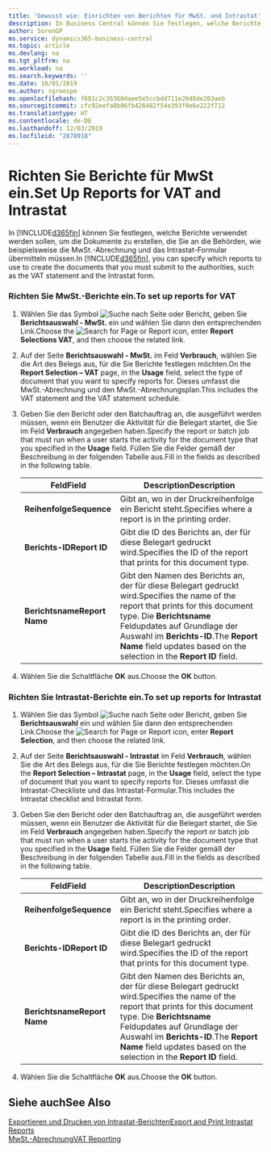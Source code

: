 ```yaml
---
title: 'Gewusst wie: Einrichten von Berichten für MwSt. und Intrastat'
description: In Business Central können Sie festlegen, welche Berichte verwendet werden sollen, um die Dokumente zu erstellen, die Sie an die Behörden, wie beispielsweise die MwSt.-Abrechnung und das Intrastat-Formular übermitteln müssen.
author: SorenGP
ms.service: dynamics365-business-central
ms.topic: article
ms.devlang: na
ms.tgt_pltfrm: na
ms.workload: na
ms.search.keywords: ''
ms.date: 10/01/2019
ms.author: sgroespe
ms.openlocfilehash: f681c2c36360daee5e5ccbdd711e26d8de203aeb
ms.sourcegitcommit: cfc92eefa8b06fb426482f54e393f0e6e222f712
ms.translationtype: HT
ms.contentlocale: de-DE
ms.lasthandoff: 12/03/2019
ms.locfileid: "2878918"
---
```

# <a name="set-up-reports-for-vat-and-intrastat"></a><span data-ttu-id="94dda-103">Richten Sie Berichte für MwSt ein.</span><span class="sxs-lookup"><span data-stu-id="94dda-103">Set Up Reports for VAT and Intrastat</span></span>
<span data-ttu-id="94dda-104">In [!INCLUDE[d365fin](../../includes/d365fin_md.md)] können Sie festlegen, welche Berichte verwendet werden sollen, um die Dokumente zu erstellen, die Sie an die Behörden, wie beispielsweise die MwSt.-Abrechnung und das Intrastat-Formular übermitteln müssen.</span><span class="sxs-lookup"><span data-stu-id="94dda-104">In [!INCLUDE[d365fin](../../includes/d365fin_md.md)], you can specify which reports to use to create the documents that you must submit to the authorities, such as the VAT statement and the Intrastat form.</span></span>  

### <a name="to-set-up-reports-for-vat"></a><span data-ttu-id="94dda-105">Richten Sie MwSt.-Berichte ein.</span><span class="sxs-lookup"><span data-stu-id="94dda-105">To set up reports for VAT</span></span>  

1.  <span data-ttu-id="94dda-106">Wählen Sie das Symbol ![Suche nach Seite oder Bericht](../../media/ui-search/search_small.png "Symbol „Suche nach Seite oder Bericht“"), geben Sie **Berichtsauswahl - MwSt.** ein und wählen Sie dann den entsprechenden Link.</span><span class="sxs-lookup"><span data-stu-id="94dda-106">Choose the ![Search for Page or Report](../../media/ui-search/search_small.png "Search for Page or Report icon") icon, enter **Report Selections VAT**, and then choose the related link.</span></span>  

2.  <span data-ttu-id="94dda-107">Auf der Seite **Berichtsauswahl - MwSt.** im Feld **Verbrauch**, wählen Sie die Art des Belegs aus, für die Sie Berichte festlegen möchten.</span><span class="sxs-lookup"><span data-stu-id="94dda-107">On the **Report Selection – VAT** page, in the **Usage** field, select the type of document that you want to specify reports for.</span></span> <span data-ttu-id="94dda-108">Dieses umfasst die MwSt.-Abrechnung und den MwSt.-Abrechnungsplan.</span><span class="sxs-lookup"><span data-stu-id="94dda-108">This includes the VAT statement and the VAT statement schedule.</span></span>  

3.  <span data-ttu-id="94dda-109">Geben Sie den Bericht oder den Batchauftrag an, die ausgeführt werden müssen, wenn ein Benutzer die Aktivität für die Belegart startet, die Sie im Feld **Verbrauch** angegeben haben.</span><span class="sxs-lookup"><span data-stu-id="94dda-109">Specify the report or batch job that must run when a user starts the activity for the document type that you specified in the **Usage** field.</span></span> <span data-ttu-id="94dda-110">Füllen Sie die Felder gemäß der Beschreibung in der folgenden Tabelle aus.</span><span class="sxs-lookup"><span data-stu-id="94dda-110">Fill in the fields as described in the following table.</span></span>  

    |<span data-ttu-id="94dda-111">Feld</span><span class="sxs-lookup"><span data-stu-id="94dda-111">Field</span></span>|<span data-ttu-id="94dda-112">Description</span><span class="sxs-lookup"><span data-stu-id="94dda-112">Description</span></span>|  
    |---------------------------------|---------------------------------------|  
    |<span data-ttu-id="94dda-113">**Reihenfolge**</span><span class="sxs-lookup"><span data-stu-id="94dda-113">**Sequence**</span></span>|<span data-ttu-id="94dda-114">Gibt an, wo in der Druckreihenfolge ein Bericht steht.</span><span class="sxs-lookup"><span data-stu-id="94dda-114">Specifies where a report is in the printing order.</span></span>|  
    |<span data-ttu-id="94dda-115">**Berichts-ID**</span><span class="sxs-lookup"><span data-stu-id="94dda-115">**Report ID**</span></span>|<span data-ttu-id="94dda-116">Gibt die ID des Berichts an, der für diese Belegart gedruckt wird.</span><span class="sxs-lookup"><span data-stu-id="94dda-116">Specifies the ID of the report that prints for this document type.</span></span>|  
    |<span data-ttu-id="94dda-117">**Berichtsname**</span><span class="sxs-lookup"><span data-stu-id="94dda-117">**Report Name**</span></span>|<span data-ttu-id="94dda-118">Gibt den Namen des Berichts an, der für diese Belegart gedruckt wird.</span><span class="sxs-lookup"><span data-stu-id="94dda-118">Specifies the name of the report that prints for this document type.</span></span> <span data-ttu-id="94dda-119">Die **Berichtsname** Feldupdates auf Grundlage der Auswahl im **Berichts-ID**.</span><span class="sxs-lookup"><span data-stu-id="94dda-119">The **Report Name** field updates based on the selection in the **Report ID** field.</span></span>|  

4.  <span data-ttu-id="94dda-120">Wählen Sie die Schaltfläche **OK** aus.</span><span class="sxs-lookup"><span data-stu-id="94dda-120">Choose the **OK** button.</span></span>  

### <a name="to-set-up-reports-for-intrastat"></a><span data-ttu-id="94dda-121">Richten Sie Intrastat-Berichte ein.</span><span class="sxs-lookup"><span data-stu-id="94dda-121">To set up reports for Intrastat</span></span>  

1.  <span data-ttu-id="94dda-122">Wählen Sie das Symbol ![Suche nach Seite oder Bericht](../../media/ui-search/search_small.png "Symbol „Suche nach Seite oder Bericht“"), geben Sie **Berichtsauswahl** ein und wählen Sie dann den entsprechenden Link.</span><span class="sxs-lookup"><span data-stu-id="94dda-122">Choose the ![Search for Page or Report](../../media/ui-search/search_small.png "Search for Page or Report icon") icon, enter **Report Selection**, and then choose the related link.</span></span>  

2.  <span data-ttu-id="94dda-123">Auf der Seite **Berichtsauswahl - Intrastat** im Feld **Verbrauch**, wählen Sie die Art des Belegs aus, für die Sie Berichte festlegen möchten.</span><span class="sxs-lookup"><span data-stu-id="94dda-123">On the **Report Selection – Intrastat** page, in the **Usage** field, select the type of document that you want to specify reports for.</span></span> <span data-ttu-id="94dda-124">Dieses umfasst die Intrastat-Checkliste und das Intrastat-Formular.</span><span class="sxs-lookup"><span data-stu-id="94dda-124">This includes the Intrastat checklist and Intrastat form.</span></span>  

3.  <span data-ttu-id="94dda-125">Geben Sie den Bericht oder den Batchauftrag an, die ausgeführt werden müssen, wenn ein Benutzer die Aktivität für die Belegart startet, die Sie im Feld **Verbrauch** angegeben haben.</span><span class="sxs-lookup"><span data-stu-id="94dda-125">Specify the report or batch job that must run when a user starts the activity for the document type that you specified in the **Usage** field.</span></span> <span data-ttu-id="94dda-126">Füllen Sie die Felder gemäß der Beschreibung in der folgenden Tabelle aus.</span><span class="sxs-lookup"><span data-stu-id="94dda-126">Fill in the fields as described in the following table.</span></span>  

    |<span data-ttu-id="94dda-127">Feld</span><span class="sxs-lookup"><span data-stu-id="94dda-127">Field</span></span>|<span data-ttu-id="94dda-128">Description</span><span class="sxs-lookup"><span data-stu-id="94dda-128">Description</span></span>|  
    |---------------------------------|---------------------------------------|  
    |<span data-ttu-id="94dda-129">**Reihenfolge**</span><span class="sxs-lookup"><span data-stu-id="94dda-129">**Sequence**</span></span>|<span data-ttu-id="94dda-130">Gibt an, wo in der Druckreihenfolge ein Bericht steht.</span><span class="sxs-lookup"><span data-stu-id="94dda-130">Specifies where a report is in the printing order.</span></span>|  
    |<span data-ttu-id="94dda-131">**Berichts-ID**</span><span class="sxs-lookup"><span data-stu-id="94dda-131">**Report ID**</span></span>|<span data-ttu-id="94dda-132">Gibt die ID des Berichts an, der für diese Belegart gedruckt wird.</span><span class="sxs-lookup"><span data-stu-id="94dda-132">Specifies the ID of the report that prints for this document type.</span></span>|  
    |<span data-ttu-id="94dda-133">**Berichtsname**</span><span class="sxs-lookup"><span data-stu-id="94dda-133">**Report Name**</span></span>|<span data-ttu-id="94dda-134">Gibt den Namen des Berichts an, der für diese Belegart gedruckt wird.</span><span class="sxs-lookup"><span data-stu-id="94dda-134">Specifies the name of the report that prints for this document type.</span></span> <span data-ttu-id="94dda-135">Die **Berichtsname** Feldupdates auf Grundlage der Auswahl im **Berichts-ID**.</span><span class="sxs-lookup"><span data-stu-id="94dda-135">The **Report Name** field updates based on the selection in the **Report ID** field.</span></span>|  

4.  <span data-ttu-id="94dda-136">Wählen Sie die Schaltfläche **OK** aus.</span><span class="sxs-lookup"><span data-stu-id="94dda-136">Choose the **OK** button.</span></span>  

## <a name="see-also"></a><span data-ttu-id="94dda-137">Siehe auch</span><span class="sxs-lookup"><span data-stu-id="94dda-137">See Also</span></span>  
[<span data-ttu-id="94dda-138">Exportieren und Drucken von Intrastat-Berichten</span><span class="sxs-lookup"><span data-stu-id="94dda-138">Export and Print Intrastat Reports</span></span>](how-to-export-and-print-intrastat-reports.md)  
[<span data-ttu-id="94dda-139">MwSt.-Abrechnung</span><span class="sxs-lookup"><span data-stu-id="94dda-139">VAT Reporting</span></span>](vat-reporting.md)
